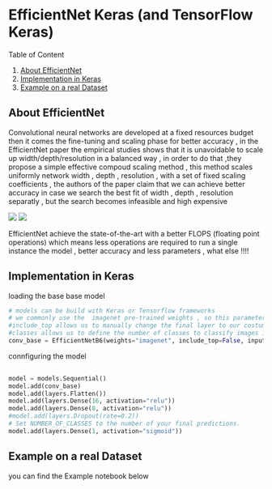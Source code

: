 # EfficientNet Keras (and TensorFlow Keras)
Table of Content 


 1. [About EfficientNet](#about-efficientnet)
 2. [Implementation in Keras](#Implementation-in-Keras)
 3. [Example on a real Dataset](#Example-on-a-real-Dataset)


## About EfficientNet

Convolutional neural networks are developed at a fixed resources budget then it comes the fine-tuning and scaling phase for better accuracy , in the EfficientNet paper the empirical studies shows that it is unavoidable to scale up width/depth/resolution in a balanced way , in order to do that ,they propose a simple effective compoud scaling method , this method scales uniformly network width , depth , resolution , with a set of fixed scaling coefficients  , the authors of the paper claim that we can achieve better accuracy in case we search the best fit of width , depth , resolution separatly , but the search becomes infeasible and high expensive 

<td>
<img src=https://user-images.githubusercontent.com/47725118/129231751-9de3c3b9-bbfe-4045-8314-c3210401ccf3.png ,width="50%" />
</td>
<td>  
<img src=https://user-images.githubusercontent.com/47725118/129237055-c299f27b-91d6-4dee-abb5-9644bfc7e3c2.png ,width="50%" />
</td>

EfficientNet achieve the state-of-the-art with a better FLOPS (floating point operations) which means less operations are required to run a single instance the model , better accuracy and less parameters , what else !!!!


## Implementation in Keras

loading the base base model
```python
# models can be build with Keras or Tensorflow frameworks
# we commonly use the  imagenet pre-trained weights , so this parameter allows us to do some transfer learning 
#include_top allows us to manually change the final layer to our costum layer 
#classes allows us to define the number of classes to classify images into , but only if we set include_top to True
conv_base = EfficientNetB6(weights="imagenet", include_top=False, input_shape=input_shape , classes = num_classes )

```
connfiguring the model 
```python
 
model = models.Sequential()
model.add(conv_base)
model.add(layers.Flatten())
model.add(layers.Dense(16, activation="relu"))
model.add(layers.Dense(8, activation="relu"))
#model.add(layers.Dropout(rate=0.2))
# Set NUMBER_OF_CLASSES to the number of your final predictions.
model.add(layers.Dense(1, activation="sigmoid"))
```

## Example on a real Dataset
you can find the Example notebook below 
